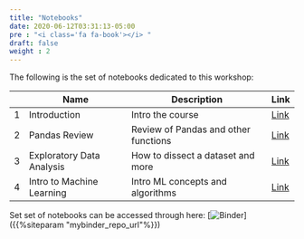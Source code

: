 ```yaml
---
title: "Notebooks"
date: 2020-06-12T03:31:13-05:00
pre : "<i class='fa fa-book'></i> "
draft: false
weight : 2
---
```


The following is the set of notebooks dedicated to this workshop:



|   | Name                      | Description                          | Link                                                                                                                                        |
|---|---------------------------|--------------------------------------|---------------------------------------------------------------------------------------------------------------------------------------------|
| 1 | Introduction              | Intro the course                     | [Link](https://github.com/vcalderon2009/2020_06_CA_Astro_Data_Science_Workshop/blob/master/notebooks/00.00-main-introduction.ipynb)         |
| 2 | Pandas Review             | Review of Pandas and other functions | [Link](https://github.com/vcalderon2009/2020_06_CA_Astro_Data_Science_Workshop/blob/master/notebooks/01.00-pandas-review.ipynb)             |
| 3 | Exploratory Data Analysis | How to dissect a dataset and more    | [Link](https://github.com/vcalderon2009/2020_06_CA_Astro_Data_Science_Workshop/blob/master/notebooks/02.00-Exploratory-Data-Analysis.ipynb) |
| 4 | Intro to Machine Learning | Intro ML concepts and algorithms     | [Link](https://github.com/vcalderon2009/2020_06_CA_Astro_Data_Science_Workshop/blob/master/notebooks/03.00-Intro-to-Machine-Learning.ipynb) |

Set set of notebooks can be accessed through here:
[![Binder](https://mybinder.org/badge_logo.svg)]({{%siteparam "mybinder_repo_url"%}})